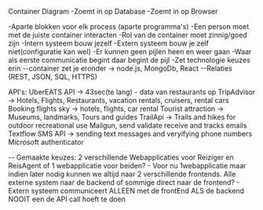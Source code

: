Container Diagram
-Zoemt in op Database
-Zoemt in op Browser

-Aparte blokken voor elk process (aparte programma's)
-Een person moet met de juiste container interacten
-Rol van de container moet zinnig/goed zijn
-Intern systeem bouw jezelf
-Extern systeem bouw je zelf niet(configuratie kan wel)
-Er kunnen geen pijlen heen en weer gaan
-Waar als eerste communicatie begint daar begint de pijl
-Zet technologie keuzes erin
	--container zet je eronder -> node.js, MongoDb, React
	--Relaties (REST, JSON, SQL, HTTPS)


API's:
UberEATS API -> 43sec(te lang) - data van restaurants op
TripAdvisor -> Hotels, Flights, Restaurants, vacation rentals, cruisers, rental cars
Booking 
flights sky -> hotels, flights, car rental
Tourist attraction -> Museums, landmarks, Tours and guides
TrailApi -> Trails and hikes for outdoor recreational use
Mailgun, send validate receive and tracks emails
Textflow SMS API -> sending text messages and veryifying phone numbers
Microsoft authenticator

--
Gemaakte keuzes:
2 verschillende Webapplicaties voor Reiziger en ReisAgent of 1 webapplicatie voor beiden?
    - Voor nu 1webapplicatie maar indien later nodig kunnen we altijd naar 2 verschillende frontends.
Alle externe system naar de backend of sommige direct naar de frontend?
    - Extern systeem communiceert ALLEEN met de frontEnd ALS de backend NOOIT een de API call hoeft te doen